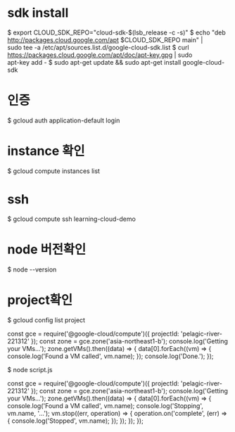 # sdk install

$ export CLOUD_SDK_REPO="cloud-sdk-$(lsb_release -c -s)"
$ echo "deb http://packages.cloud.google.com/apt $CLOUD_SDK_REPO main" | \
sudo tee -a /etc/apt/sources.list.d/google-cloud-sdk.list
$ curl https://packages.cloud.google.com/apt/doc/apt-key.gpg | sudo \
apt-key add -
$ sudo apt-get update && sudo apt-get install google-cloud-sdk

# 인증

$ gcloud auth application-default login

# instance 확인

$ gcloud compute instances list

# ssh

$ gcloud compute ssh learning-cloud-demo

# node 버전확인

$ node --version

# project확인

$ gcloud config list project



const gce = require('@google-cloud/compute')({
projectId: 'pelagic-river-221312'
});
const zone = gce.zone('asia-northeast1-b');
console.log('Getting your VMs...');
zone.getVMs().then((data) => {
data[0].forEach((vm) => {
console.log('Found a VM called', vm.name);
});
console.log('Done.');
});

$ node script.js

const gce = require('@google-cloud/compute')({
projectId: 'pelagic-river-221312'
});
const zone = gce.zone('asia-northeast1-b');
console.log('Getting your VMs...');
zone.getVMs().then((data) => {
data[0].forEach((vm) => {
console.log('Found a VM called', vm.name);
console.log('Stopping', vm.name, '...');
vm.stop((err, operation) => {
operation.on('complete', (err) => {
console.log('Stopped', vm.name);
});
});
});
});

